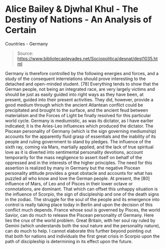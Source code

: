 # Alice Bailey & Djwhal Khul - The Destiny of Nations - An Analysis of Certain
Countries - Germany

> Source: https://www.bibliotecapleyades.net/Sociopolitica/desnat/dest1035.html

Germany is therefore controlled by the following energies and forces, and a study of the consequent interrelations should prove interesting to the detached and open-minded student. [78]
Everything tends to show that the German people, not being an integrated race, are very largely victims and should be just as easily guided into right ways as they have been, at present, guided into their present activities. They did, however, provide a good medium through which the ancient Atlantean conflict could be precipitated and brought to the surface, and the ancient feud between materialism and the Forces of Light be finally resolved for this particular world cycle. Germany is mediumistic, as was its dictator, as I have earlier indicated; it is the Aries-Leo influences which produced the dictator. The Piscean personality of Germany (which is the sign governing mediumship) accounts for the apparently fluid grasp of essentials and the inability of its people and ruling government to stand by pledges. The influence of the sixth ray, coming via Mars, martially applied, and the lack of true spiritual love as it is diverted into sentimental personality devotions, account temporarily for the mass negligence to assert itself on behalf of the oppressed and in the interests of the higher principles. The need for this assertion is realized by many in Germany but the negative Piscean personality attitude provides a great obstacle and accounts for what has puzzled all who know and love the German people. At present, the [80] influence of Mars, of Leo and of Pisces in their lower octave or connotations, are dominant. That which can offset this unhappy situation is the influence of Scorpio, the sign of discipleship and one of the death signs in the zodiac.
The struggle for the soul of the people and its emergence into control is really taking place today in Berlin and upon the decision of this conflict much depends. France whose soul is governed by Pisces, the world Savior, can do much to release the Piscean personality of Germany. Here lies the crux of the world problem. Great Britain, with her soul ray ruled by Gemini (which understands both the soul nature and the personality nature), can do much to help.
I cannot elaborate this further beyond pointing out that both for nations and individuals the first great crisis in Scorpio upon the path of discipleship is determining in its effect upon the future.
